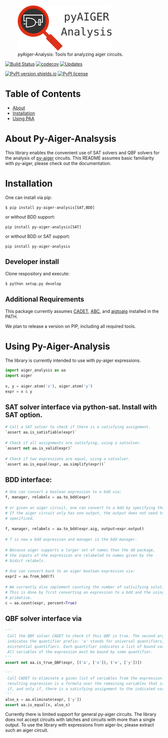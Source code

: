 <figure>
  <img src="logo_text.svg" alt="py-aiger-bv logo" width=300px>
  <figcaption>pyAiger-Analysis: Tools for analyzing aiger
  circuits.</figcaption>
</figure>

[![Build Status](https://travis-ci.org/mvcisback/py-aiger-analysis.svg?branch=master)](https://travis-ci.org/mvcisback/py-aiger-analysis)
[![codecov](https://codecov.io/gh/mvcisback/py-aiger-analysis/branch/master/graph/badge.svg)](https://codecov.io/gh/mvcisback/py-aiger-analysis)
[![Updates](https://pyup.io/repos/github/mvcisback/py-aiger-analysis/shield.svg)](https://pyup.io/repos/github/mvcisback/py-aiger-analysis/)

[![PyPI version shields.io](https://img.shields.io/pypi/v/py-aiger-analysis.svg)](https://pypi.python.org/pypi/py-aiger-analysis/)
[![PyPI license](https://img.shields.io/pypi/l/py-aiger-analysis.svg)](https://pypi.python.org/pypi/py-aiger-analysis//)


# Table of Contents
- [About](#about-py-aiger-analysis)
- [Installation](#installation)
- [Using PAA](#using-py-aiger-analysis)

# About Py-Aiger-Analsysis

This library enables the convenient use of SAT solvers and QBF solvers for the analysis of [py-aiger](https://github.com/mvcisback/py-aiger) circuits.
This README assumes basic familiarity with py-aiger, please check out the documentation.


# Installation

One can install via pip:

`$ pip install py-aiger-analysis[SAT,BDD]`

or without BDD support:

`pip install py-aiger-analysis[SAT]`

or without BDD or SAT support:

`pip install py-aiger-analysis`

## Developer install
Clone respository and execute:

`$ python setup.py develop`

## Additional Requirements


This package currently assumes [CADET](https://github.com/MarkusRabe/cadet), [ABC](https://github.com/berkeley-abc/abc), and [aigtoaig](http://fmv.jku.at/aiger/) installed in the PATH.

We plan to release a version on PIP, including all required tools.

# Using Py-Aiger-Analysis

The library is currently intended to use with py-aiger expressions.

```python
import aiger_analysis as aa
import aiger

x, y = aiger.atom('x'), aiger.atom('y')
expr = x & y
```

## SAT solver interface via python-sat. Install with SAT option.
```python
# Call a SAT solver to check if there is a satisfying assignment.
`assert aa.is_satisfiable(expr)`

# Check if all assignments are satisfying, using a satsolver.
`assert not aa.is_valid(expr)`

# Check if two expressions are equal, using a satsolver.
`assert aa.is_equal(expr, aa.simplify(expr))`
```

## BDD interface:

```python
# One can convert a boolean expression to a bdd via:
f, manager, relabels = aa.to_bdd(expr) 

# or given an aiger circuit, one can convert to a bdd by specifying the output.
# If the aiger circuit only has one output, the output does not need to be
# specificed.

f, manager, relabels = aa.to_bdd(expr.aig, output=expr.output)

# f is now a bdd expression and manager is the bdd manager. 

# Because aiger supports a larger set of names than the dd package,
# the inputs of the expression are relabeled to names given by the
# bidict relabels.

# One can convert back to an aiger boolean expression via:
expr2 = aa.from_bdd(f)

# We currently also implement counting the number of satisifying solutions using BDDs.
# This is done by first converting an expression to a bdd and the using the bdd's count
# primative.
c = aa.count(expr, percent=True)
```

## QBF solver interface via 
```python
'''
 Call the QBF solver CADET to check if this QBF is true. The second argument
 indicates the quantifier prefix: 'a' stands for universal quantifiers, 'e' for
 existential quantifiers. Each quantifier indicates a list of bound variables.
 All variables of the expression must be bound by some quantifier.
'''
assert not aa.is_true_QBF(expr, [('a', ['x']), ('e', ['y'])])

'''
 Call CADET to eliminate a given list of variables from the expression. The
 resulting expression is a formula over the remaining variables that is true
 if, and only if, there is a satisfying assignment to the indicated variables.
'''
also_x = aa.eliminate(expr, ['y'])
assert aa.is_equal(x, also_x)
```

Currently there is limited support for general py-aiger circuits. The library does not accept circuits with latches and circuits with more than a single output. 
To use the library with expressions from aiger-bv, please extract such an aiger circuit.
